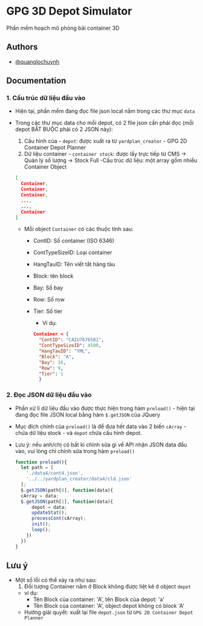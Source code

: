 # GPG 3D Depot Simulator

Phần mềm hoạch mô phỏng bãi container 3D

## Authors

- [@quanglochuynh](https://github.com/quanglochuynh/)

## Documentation

### 1. Cấu trúc dữ liệu đầu vào

- Hiện tại, phần mềm đang đọc file json local nằm trong các thư mục `data`
- Trong các thư mục data cho mỗi depot, có 2 file json cần phải đọc (mỗi depot BẮT BUỘC phải có 2 JSON này):
  1. Cấu hình của - `depot`: được xuất ra từ `yardplan_creator` - GPG 2D Container Depot Planner
  2. Dữ liệu container - `container stock`: được lấy trực tiếp từ CMS -> Quản lý số lượng -> Stock Full
    -Cấu trúc dữ liệu: một array gồm nhiều Container Object

    ```json
    [
      Container,
      Container,
      Container,
      ...,
      ...,
      Container
    ]
    ```

  - Mỗi object `Container` có các thuộc tính sau:
    - ContID: Số container (ISO 6346)
    - ContTypeSizeID: Loại container
    - HangTauID: Tên viết tắt hãng tàu
    - Block: tên block
    - Bay: Số bay
    - Row: Số row
    - Tier: Số tier

      - Ví dụ:

      ```json
      Container = {
        "ContID": "CAIU7676581",
        "ContTypeSizeID": 4500,
        "HangTauID": "YML",
        "Block": "A",
        "Bay": 16,
        "Row": 9,
        "Tier": 1
        }
      ```

### 2. Đọc JSON dữ liệu đầu vào

- Phần xử lí dữ liệu đầu vào được thực hiện trong hàm `preload()` - hiện tại đang đọc file JSON local bằng hàm `$.getJSON` của JQuery

- Mục đích chính của `preload()` là để đưa hết data vào 2 biến `cArray` - chứa dữ liệu stock - và `depot` chứa cấu hình depot.

- Lưu ý: nếu anh/chị có bất kì chỉnh sửa gì về API nhận JSON data đầu vào, vui lòng chỉ chỉnh sửa trong hàm `preload()`

  ```javascript
  function preload(){
    let path = [
      './data4/cont4.json',
      '../../yardplan_creator/data4/cld.json'
    ];
    $.getJSON(path[0], function(data){
    cArray = data;
    $.getJSON(path[1], function(data){
        depot = data;
        updateStat();
        processCont(cArray);
        init();
        loop();
      })
    })
  }
  ```

## Lưu ý

- Một số lỗi có thể xảy ra như sau:
  1. Đối tượng Container nằm ở Block không được liệt kê ở object `depot`
  - ví dụ:
    - Tên Block của container: 'A', tên Block của depot: 'a'
    - Tên Block của container: 'A', object depot không có block 'A'
  - Hướng giải quyết: xuất lại file `depot.json` từ `GPG 2D Container Depot Planner`
